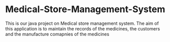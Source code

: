# Medical-Store-Management-System
This is our java project on Medical store management system. The aim of this application is to maintain the records of the medicines, the customers and the manufacture comapnies of the medicines
